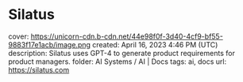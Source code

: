 # Silatus

cover: https://unicorn-cdn.b-cdn.net/44e98f0f-3d40-4cf9-bf55-9883f17e1acb/image.png
created: April 16, 2023 4:46 PM (UTC)
description: Silatus uses GPT-4 to generate product requirements for product managers.
folder: AI Systems / AI | Docs
tags: ai, docs
url: https://silatus.com